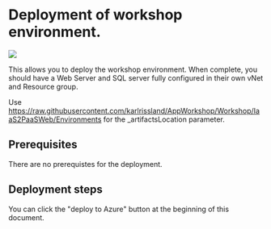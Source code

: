 # Deployment of workshop environment.

<a href="https://portal.azure.com/#create/Microsoft.Template/uri/https%3A%2F%2Fraw.githubusercontent.com%2Fkarlrissland%2FAppWorkshop%2FWorkshop%2FIaaS2PaaSWeb%2FEnvironments%2FWorkshopEnv.json" target="_blank">
    <img src="http://azuredeploy.net/deploybutton.png"/>
</a>

This allows you to deploy the workshop environment.  When complete, you should have a Web Server and SQL server fully configured in their own vNet and Resource group.

Use https://raw.githubusercontent.com/karlrissland/AppWorkshop/Workshop/IaaS2PaaSWeb/Environments for the _artifactsLocation parameter.

## Prerequisites

There are no prerequistes for the deployment.

## Deployment steps

You can click the "deploy to Azure" button at the beginning of this document.